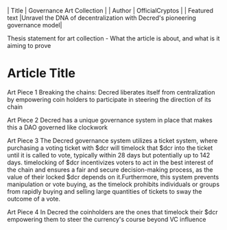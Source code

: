 | Title               | Governance Art Collection |
| Author              | OfficialCryptos |
| Featured text       |Unravel the DNA of decentralization with Decred's pioneering governance model|

Thesis statement for art collection - What the article is about, and what is it aiming to prove

# Article Title

Art Piece 1 Breaking the chains: Decred liberates itself from centralization by empowering coin holders to participate in steering the direction of its chain

Art Piece 2 Decred has a unique governance system in place that makes this a DAO governed like clockwork

Art Piece 3 The Decred governance system utilizes a ticket system, where purchasing a voting ticket with $dcr will timelock that $dcr into the ticket until it is called to vote, typically within 28 days but potentially up to 142 days. timelocking of $dcr incentivizes voters to act in the best interest of the chain and ensures a fair and secure decision-making process, as the value of their locked $dcr depends on it.Furthermore, this system prevents manipulation or vote buying, as the timelock prohibits individuals or groups from rapidly buying and selling large quantities of tickets to sway the outcome of a vote.

Art Piece 4 In Decred the coinholders are the ones that timelock their $dcr empowering them to steer the currency's course beyond VC influence
